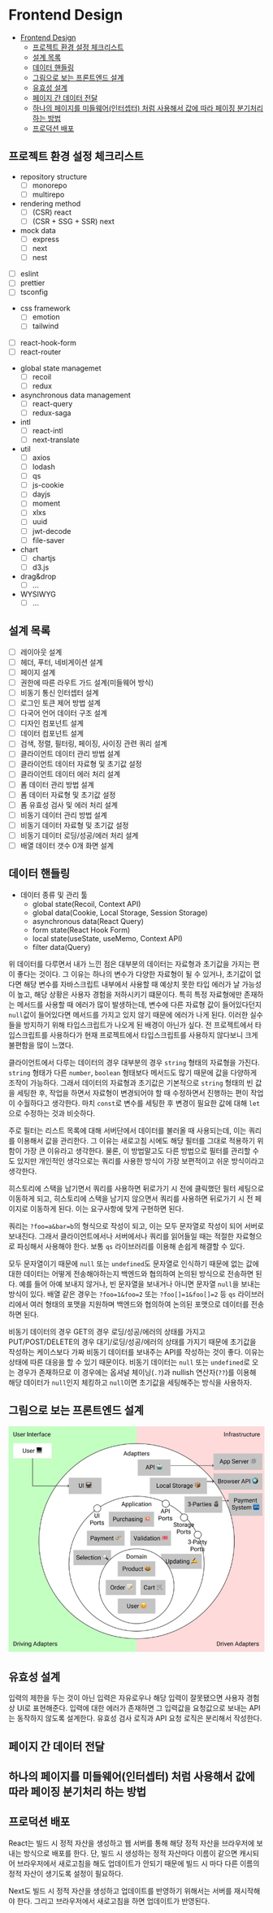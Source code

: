 # Frontend Design

- [Frontend Design](#frontend-design)
  - [프로젝트 환경 설정 체크리스트](#프로젝트-환경-설정-체크리스트)
  - [설계 목록](#설계-목록)
  - [데이터 핸들링](#데이터-핸들링)
  - [그림으로 보는 프론트엔드 설계](#그림으로-보는-프론트엔드-설계)
  - [유효성 설계](#유효성-설계)
  - [페이지 간 데이터 전달](#페이지-간-데이터-전달)
  - [하나의 페이지를 미들웨어(인터셉터) 처럼 사용해서 값에 따라 페이징 분기처리 하는 방법](#하나의-페이지를-미들웨어인터셉터-처럼-사용해서-값에-따라-페이징-분기처리-하는-방법)
  - [프로덕션 배포](#프로덕션-배포)

## 프로젝트 환경 설정 체크리스트

- repository structure
  - [ ] monorepo
  - [ ] multirepo
- rendering method
  - [ ] (CSR) react
  - [ ] (CSR + SSG + SSR) next
- mock data
  - [ ] express
  - [ ] next
  - [ ] nest
- [ ] eslint
- [ ] prettier
- [ ] tsconfig
- css framework
  - [ ] emotion
  - [ ] tailwind
- [ ] react-hook-form
- [ ] react-router
- global state managemet
  - [ ] recoil
  - [ ] redux
- asynchronous data management
  - [ ] react-query
  - [ ] redux-saga
- intl
  - [ ] react-intl
  - [ ] next-translate
- util
  - [ ] axios
  - [ ] lodash
  - [ ] qs
  - [ ] js-cookie
  - [ ] dayjs
  - [ ] moment
  - [ ] xlxs
  - [ ] uuid
  - [ ] jwt-decode
  - [ ] file-saver
- chart
  - [ ] chartjs
  - [ ] d3.js
- drag&drop
  - [ ] ...
- WYSIWYG
  - [ ] ...

## 설계 목록

- [ ] 레이아웃 설계
- [ ] 헤더, 푸터, 네비게이션 설계
- [ ] 페이지 설계
- [ ] 권한에 따른 라우트 가드 설계(미들웨어 방식)
- [ ] 비동기 통신 인터셉터 설계
- [ ] 로그인 토큰 제어 방법 설계
- [ ] 다국어 언어 데이터 구조 설계
- [ ] 디자인 컴포넌트 설계
- [ ] 데이터 컴포넌트 설계
- [ ] 검색, 정렬, 필터링, 페이징, 사이징 관련 쿼리 설계
- [ ] 클라이언트 데이터 관리 방법 설계
- [ ] 클라이언트 데이터 자료형 및 초기값 설정
- [ ] 클라이언트 데이터 에러 처리 설계
- [ ] 폼 데이터 관리 방법 설계
- [ ] 폼 데이터 자료형 및 초기값 설정
- [ ] 폼 유효성 검사 및 에러 처리 설계
- [ ] 비동기 데이터 관리 방법 설계
- [ ] 비동기 데이터 자료형 및 초기값 설정
- [ ] 비동기 데이터 로딩/성공/에러 처리 설계
- [ ] 배열 데이터 갯수 0개 화면 설계

## 데이터 핸들링

- 데이터 종류 및 관리 툴
  - global state(Recoil, Context API)
  - global data(Cookie, Local Storage, Session Storage)
  - asynchronous data(React Query)
  - form state(React Hook Form)
  - local state(useState, useMemo, Context API)
  - filter data(Query)

위 데이터를 다루면서 내가 느낀 점은 대부분의 데이터는 자료형과 초기값을 가지는 편이 좋다는 것이다. 그 이유는 하나의 변수가 다양한 자료형이 될 수 있거나, 초기값이 없다면 해당 변수를 자바스크립트 내부에서 사용할 때 예상치 못한 타입 에러가 날 가능성이 높고, 해당 상황은 사용자 경험을 저하시키기 떄문이다. 특히 특정 자료형에만 존재하는 메서드를 사용할 때 에러가 많이 발생하는데, 변수에 다른 자료형 값이 들어있다던지 `null`값이 들어있다면 메서드를 가지고 있지 않기 때문에 에러가 나게 된다. 이러한 실수들을 방지하기 위해 타입스크립트가 나오게 된 배경이 아닌가 싶다. 전 프로젝트에서 타입스크립트를 사용하다가 현재 프로젝트에서 타입스크립트를 사용하지 않다보니 크게 불편함을 많이 느꼈다.

클라이언트에서 다루는 데이터의 경우 대부분의 경우 `string` 형태의 자료형을 가진다. `string` 형태가 다른 `number`, `boolean` 형태보다 메서드도 많기 때문에 값을 다양하게 조작이 가능하다. 그래서 데이터의 자료형과 초기값은 기본적으로 `string` 형태의 빈 값을 세팅한 후, 작업을 하면서 자료형이 변경되어야 할 때 수정하면서 진행하는 편이 작업이 수월하다고 생각한다. 마치 `const`로 변수를 세팅한 후 변경이 필요한 값에 대해 `let`으로 수정하는 것과 비슷하다.

주로 필터는 리스트 목록에 대해 서버단에서 데이터를 불러올 때 사용되는데, 이는 쿼리를 이용해서 값을 관리한다. 그 이유는 새로고침 시에도 해당 필터를 그대로 적용하기 위함이 가장 큰 이유라고 생각한다. 물론, 이 방법말고도 다른 방법으로 필터를 관리할 수도 있지만 개인적인 생각으로는 쿼리를 사용한 방식이 가장 보편적이고 쉬운 방식이라고 생각한다.

히스토리에 스택을 남기면서 쿼리를 사용하면 뒤로가기 시 전에 클릭했던 필터 세팅으로 이동하게 되고, 히스토리에 스택을 남기지 않으면서 쿼리를 사용하면 뒤로가기 시 전 페이지로 이동하게 된다. 이는 요구사항에 맞게 구현하면 된다.

쿼리는 `?foo=a&bar=b`의 형식으로 작성이 되고, 이는 모두 문자열로 작성이 되어 서버로 보내진다. 그래서 클라이언트에서나 서버에서나 쿼리를 읽어들일 때는 적절한 자료형으로 파싱해서 사용해야 한다. 보통 `qs` 라이브러리를 이용해 손쉽게 해결할 수 있다.

모두 문자열이기 때문에 `null` 또는 `undefined`도 문자열로 인식하기 때문에 없는 값에 대한 데이터는 어떻게 전송해야하는지 백엔드와 협의하여 논의된 방식으로 전송하면 된다. 예를 들어 아예 보내지 않거나, 빈 문자열을 보내거나 아니면 문자열 `null`을 보내는 방식이 있다. 배열 같은 경우는 `?foo=1&foo=2` 또는 `?foo[]=1&foo[]=2` 등 `qs` 라이브러리에서 여러 형태의 포맷을 지원하며 백엔드와 협의하여 논의된 포맷으로 데이터를 전송하면 된다.

비동기 데이터의 경우 GET의 경우 로딩/성공/에러의 상태를 가지고 PUT/POST/DELETE의 경우 대기/로딩/성공/에러의 상태를 가지기 때문에 초기값을 작성하는 케이스보다 가짜 비동기 데이터를 보내주는 API를 작성하는 것이 좋다. 이유는 상태에 따른 대응을 할 수 있기 때문이다. 비동기 데이터는 `null` 또는 `undefined`로 오는 경우가 존재하므로 이 경우에는 옵셔널 체이닝(`.?`)과 nullish 연산자(`??`)를 이용해 해당 데이터가 `null`인지 체킹하고 `null`이면 초기값을 세팅해주는 방식을 사용하자.

## 그림으로 보는 프론트엔드 설계

![frontend_design](assets/frontend_design.jpg)

## 유효성 설계

<!-- todo: 내용 보완 필요 -->

입력의 제한을 두는 것이 아닌 입력은 자유로우나 해당 입력이 잘못됐으면 사용자 경험상 UI로 표현해준다. 입력에 대한 에러가 존재하면 그 입력값을 요청값으로 보내는 API는 동작하지 않도록 설계한다. 유효성 검사 로직과 API 요청 로직은 분리해서 작성한다.

## 페이지 간 데이터 전달

<!-- todo: 내용 보완 필요 -->

## 하나의 페이지를 미들웨어(인터셉터) 처럼 사용해서 값에 따라 페이징 분기처리 하는 방법

<!-- todo: 내용 보완 필요 -->

## 프로덕션 배포

<!-- todo: 내용 보완 필요 -->

React는 빌드 시 정적 자산을 생성하고 웹 서버를 통해 해당 정적 자산을 브라우저에 보내는 방식으로 배포를 한다. 단, 빌드 시 생성하는 정적 자산마다 이름이 같으면 캐시되어 브라우저에서 새로고침을 해도 업데이트가 안되기 때문에 빌드 시 마다 다른 이름의 정적 자산이 생기도록 설정이 필요하다.

Next도 빌드 시 정적 자산을 생성하고 업데이트를 반영하기 위해서는 서버를 재시작해야 한다. 그리고 브라우저에서 새로고침을 하면 업데이트가 반영된다.

